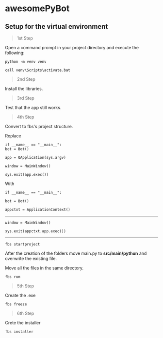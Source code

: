 # awesomePyBot

## Setup for the virtual environment

> 1st Step

Open a command prompt in your project directory and execute the following:

`python -m venv venv`

`call venv\Scripts\activate.bat`

> 2nd Step

Install the libraries.

> 3rd Step

Test that the app still works.

> 4th Step

Convert to fbs's project structure.

Replace

    if __name__ == "__main__":
    bot = Bot()

    app = QApplication(sys.argv)

    window = MainWindow()

    sys.exit(app.exec())

With

    if __name__ == "__main__":

    bot = Bot()

    appctxt = ApplicationContext()
---
    window = MainWindow()

    sys.exit(appctxt.app.exec())
---

`fbs startproject`

After the creation of the folders move main.py to **src/main/python** and overwrite the existing file.

Move all the files in the same directory.

`fbs run`

> 5th Step

Create the .exe

`fbs freeze`

> 6th Step

Crete the installer

`fbs installer`